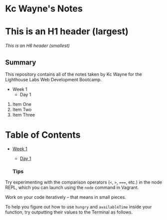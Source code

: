 # Kc Wayne's  Notes

# This is an H1 header (largest)
###### This is an H6 header (smallest)

## Summary 

This repository contains all of the notes taken by Kc Wayne for the Lighthouse Labs Web Development Bootcamp. 

* Week 1
  * Day 1
1. Item One 
2. Item Two
3. Item Three

# Table of Contents

* [Week 1](/Week_1)
  * [Day 1](/Week_1/Day_1)


  ### Tips

Try experimenting with the comparison operators (`<`, `>`, `===`, etc.) in the node REPL, which you can launch using the `node` command in Vagrant.

Work on your code iteratively – that means in small pieces. 

To help you figure out how to use `hungry` and `availableTime` inside your function, try outputting their values to the Terminal as follows.